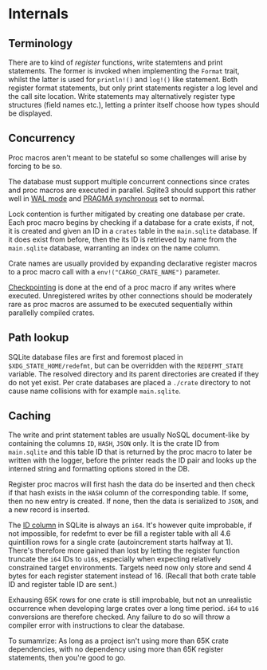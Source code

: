 # Internals

## Terminology

There are to kind of *register* functions, write statemtens and print
statements. The former is invoked when implementing the `Format` trait,
whilst the latter is used for `println!()` and `log!()` like statement. Both
register format statements, but only print statements register a log level and
the call site location. Write statements may alternatively register type
structures (field names etc.), letting a printer itself choose how types
should be displayed.

## Concurrency

Proc macros aren't meant to be stateful so some challenges will arise by forcing to be so.

The database must support multiple concurrent connections since crates and proc macros are
executed in parallel. Sqlite3 should support this rather well in [WAL mode] and [PRAGMA
synchronous] set to normal.

Lock contention is further mitigated by creating one database per crate.
Each proc macro begins by checking if a database for a crate exists, if
not, it is created and given an ID in a `crates` table in the `main.sqlite`
database. If it does exist from before, then the its ID is retrieved by name from
the `main.sqlite` database, warranting an index on the name column.

Crate names are usually provided by expanding declarative register macros to
a proc macro call with a `env!("CARGO_CRATE_NAME")` parameter.

[Checkpointing] is done at the end of a proc macro if any writes where
executed. Unregistered writes by other connections should be moderately rare
as proc macros are assumed to be executed sequentially within parallelly
compiled crates.

## Path lookup

SQLite database files are first and foremost placed in
`$XDG_STATE_HOME/redefmt`, but can be overridden with the `REDEFMT_STATE`
variable. The resolved directory and its parent directories are created if
they do not yet exist. Per crate databases are placed a `./crate` directory
to not cause name collisions with for example `main.sqlite`.

## Caching

The write and print statement tables are usually NoSQL document-like by
containing the columns `ID`, `HASH`, `JSON` only. It is the crate ID from
`main.sqlite` and this table ID that is returned by the proc macro to later
be written with the logger, before the printer reads the ID pair and looks
up the interned string and formatting options stored in the DB.

Register proc macros will first hash the data do be inserted and then check
if that hash exists in the `HASH` column of the corresponding table. If
some, then no new entry is created. If none, then the data is serialized to
`JSON`, and a new record is inserted.

The [ID column](row_id) in SQLite is always an `i64`. It's however quite
improbable, if not impossible, for redefmt to ever be fill a register
table with all 4.6 quintillion rows for a single crate (autoincrement
starts halfway at 1). There's therefore more gained than lost by letting
the register function truncate the `i64` IDs to `u16`s, especially when
expecting relatively constrained target environments. Targets need now only
store and send 4 bytes for each register statement instead of 16. (Recall
that both crate table ID and register table ID are sent.)

Exhausing 65K rows for one crate is still improbable, but not an unrealistic
occurrence when developing large crates over a long time period. `i64` to `u16`
conversions are therefore checked. Any failure to do so will throw a compiler
error with instructions to clear the database.

To sumamrize: As long as a project isn't using more than 65K crate dependencies,
with no dependency using more than 65K register statements, then you're good
to go.

[WAL mode]: https://www.sqlite.org/wal.html
[PRAGMA synchronous]: https://www.sqlite.org/pragma.html#pragma_synchronous
[Checkpointing]: https://www.sqlite.org/wal.html#ckpt
[row_id]: https://www.sqlite.org/lang_createtable.html#rowid
